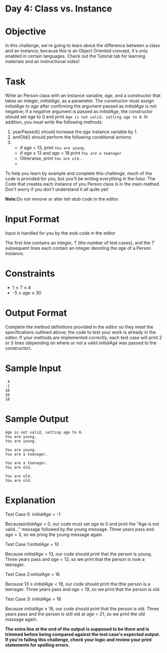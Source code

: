 # Day 4: Class vs. Instance

# Objective
<p>In this challenge, we're going to learn about the difference between a class and an instance; because this is an Object Oriented concept, it's only enabled in certain languages. Check out the Tutorial tab for learning materials and an instructional video!</p>

# Task
<p>Write an Person class with an instance variable, <i>age</i>, and a constructor that takes an integer, <i>initialAge</i>, as a parameter. The constructor must assign <i>initialAge</i> to <i>age</i> after confirming the argument passed as <i>initialAge</i> is not negative; if a negative argument is passed as <i>initialAge</i>, the constructor should set <i>age</i> to 0 and print <code>Age is not valid, setting age to 0</code>. In addition, you must write the following methods:</p>
<ol>
<li>yearPassed() should increase the <i>age</i> instance variable by 1.</li>
<li>amIOld() should perform the following conditional actions:<li>
<ul>
<li>if <i>age</i> < 13, print <code>You are young.</code></li>
<li>if <i>age</i> ≥ 13 and <i>age</i> < 18 print <code>You are a teenager</code></li>
<li>Otherwise, print <code>You are old.</code>.<li>
</ul>
</ol>
<p>To help you learn by example and complete this challenge, much of the code is provided for you, but you'll be writing everything in the futur. The Code that creates each instance of you Person class is in the main method. Don't worry if you don't understand it all quite yet!</p>
<p><strong>Note:</strong>Do not remove or alter teh stub code in the editor.</p>

# Input Format
<p>Input is handled for you by the stub code in the editor</p>
<p>The first line contains an integer, <i>T</i> (the number of test cases), and the <i>T</i> subsequent lines each contain an integer denoting the <i>age</i> of a Person instance.

# Constraints
<ul>
<li>1 ≤ <i>T</i> ≤ 4</li>
<li>-5 ≤ <i>age</i> ≤ 30</li>
</ul>

# Output Format
<p>Complete the method definitions provided in the editor so they meet the specifications outlined above; the code to test your work is already in the editor. If your methods are implemented correctly, each test case will print 2 or 3 lines (depending on where or not a valid <i>initialAge</i> was passed to the constructor).</p>

# Sample Input

~~~~
 4
-1
10
16
18
~~~~

# Sample Output

~~~~
Age is not valid, setting age to 0.
You are young.
You are young.

You are young.
You are a teenager.

You are a teenager.
You are old.

You are old.
You are old.
~~~~

# Explanation
<p>Test Case 0: <i>initialAge</i> = -1</p>
<p>Because<i>initialAge</i> < 0, our code must set <i>age</i> to 0 and print the "Age is not valid..." message followed by the young message. Three years pass and <i>age</i> = 3, so we pring the young message again.</p>
<p>Test Case 1:<i>initialAge</i> = 10</p>
<p>Because <i>initialAge</i> < 13, our code should print that the person is young. Three years pass and <i>age</i> = 13, so we print that the person is now a teenager.</p>
<p>Test Case 2:<i>initialAge</i> = 16</p>
<p>Because 13 ≤ <i>initialAge</i> < 18, our code should print tha tthe person is a teenager. Three years pass and <i>age</i> = 19, so we print that the person is old.</p>
<p>Test Case 3: <i>initialAge</i> = 18</p>
<p>Because <i>initialAge</i> ≥ 18, our code should print that the person is old. Three years pass and the person is still old at <i>age</i> = 21, so we print the old massage again.</p>
<p><strong>The extra line at the end of the output is supposed to be there and is trimmed before being compared against the test case's expected output. If you're failing this challenge, check your logic and review your print statements for spelling errors.</strong></p>